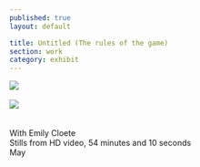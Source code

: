 ```yaml
---
published: true
layout: default

title: Untitled (The rules of the game)
section: work
category: exhibit
---
```


<img src="https://c2.staticflickr.com/8/7727/26217815464_f728923c8c_c.jpg">
<br><br>
<img src="https://c2.staticflickr.com/8/7536/26823299775_abb79079b9_c.jpg">
<br><br><br>
With Emily Cloete
<br>
Stills from HD video, 54 minutes and 10 seconds
<br>
May
